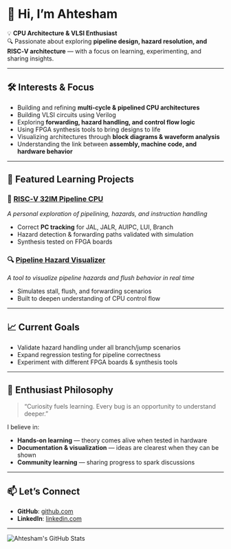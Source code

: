 # 👋 Hi, I’m Ahtesham  

💡 **CPU Architecture & VLSI Enthusiast**  
🔍 Passionate about exploring **pipeline design, hazard resolution, and RISC‑V architecture** — with a focus on learning, experimenting, and sharing insights.

---

## 🛠️ Interests & Focus
- Building and refining **multi‑cycle & pipelined CPU architectures**
- Building VLSI circuits using Verilog
- Exploring **forwarding, hazard handling, and control flow logic**
- Using FPGA synthesis tools to bring designs to life
- Visualizing architectures through **block diagrams & waveform analysis**
- Understanding the link between **assembly, machine code, and hardware behavior**

---

## 📂 Featured Learning Projects
### 🚀 [RISC‑V 32IM Pipeline CPU](https://github.com/vlsienthusiast00x/rv32im-pipelined-cpu)
_A personal exploration of pipelining, hazards, and instruction handling_  
- Correct **PC tracking** for JAL, JALR, AUIPC, LUI, Branch  
- Hazard detection & forwarding paths validated with simulation  
- Synthesis tested on FPGA boards

### 🔍 [Pipeline Hazard Visualizer](#)
_A tool to visualize pipeline hazards and flush behavior in real time_  
- Simulates stall, flush, and forwarding scenarios  
- Built to deepen understanding of CPU control flow

---

## 📈 Current Goals
- Validate hazard handling under all branch/jump scenarios
- Expand regression testing for pipeline correctness
- Experiment with different FPGA boards & synthesis tools

---

## 📜 Enthusiast Philosophy
> “Curiosity fuels learning. Every bug is an opportunity to understand deeper.”

I believe in:
- **Hands‑on learning** — theory comes alive when tested in hardware
- **Documentation & visualization** — ideas are clearest when they can be shown
- **Community learning** — sharing progress to spark discussions

---

## 📫 Let’s Connect
- **GitHub**: [github.com](github.com/vlsienthusiast00x)
- **LinkedIn**: [linkedin.com](https://www.linkedin.com/in/ahtesham-ahmed-779845365/)

---

<!-- Optional: Add GitHub Stats -->
![Ahtesham's GitHub Stats](https://github-readme-stats.vercel.app/api?username=vlsienthusiast00x&show_icons=true&theme=radical)
